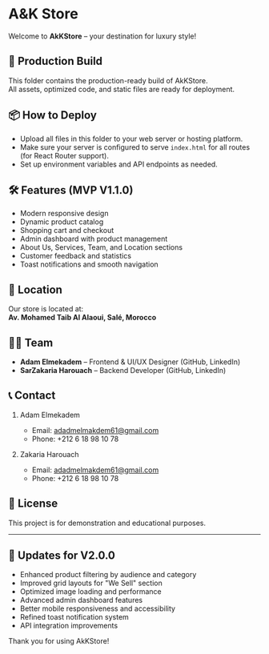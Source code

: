 # A&K Store

Welcome to **AkKStore** – your destination for luxury style!

## 🚀 Production Build
This folder contains the production-ready build of AkKStore.  
All assets, optimized code, and static files are ready for deployment.

## 📦 How to Deploy
- Upload all files in this folder to your web server or hosting platform.  
- Make sure your server is configured to serve `index.html` for all routes (for React Router support).  
- Set up environment variables and API endpoints as needed.

## 🛠 Features (MVP V1.1.0)
- Modern responsive design  
- Dynamic product catalog  
- Shopping cart and checkout  
- Admin dashboard with product management  
- About Us, Services, Team, and Location sections  
- Customer feedback and statistics  
- Toast notifications and smooth navigation

## 📍 Location
Our store is located at:  
**Av. Mohamed Taib Al Alaoui, Salé, Morocco**

## 👨‍💻 Team
- **Adam Elmekadem** – Frontend & UI/UX Designer (GitHub, LinkedIn)  
- **SarZakaria Harouach** – Backend Developer (GitHub, LinkedIn)

## 📞 Contact

1. Adam Elmekadem  
   - Email: adadmelmakdem61@gmail.com  
   - Phone: +212 6 18 98 10 78

2. Zakaria Harouach  
   - Email: adadmelmakdem61@gmail.com  
   - Phone: +212 6 18 98 10 78

## 📝 License
This project is for demonstration and educational purposes.

---

## 🔄 Updates for V2.0.0

- Enhanced product filtering by audience and category
- Improved grid layouts for "We Sell" section
- Optimized image loading and performance
- Advanced admin dashboard features
- Better mobile responsiveness and accessibility
- Refined toast notification system
- API integration improvements

Thank you for using AkKStore!